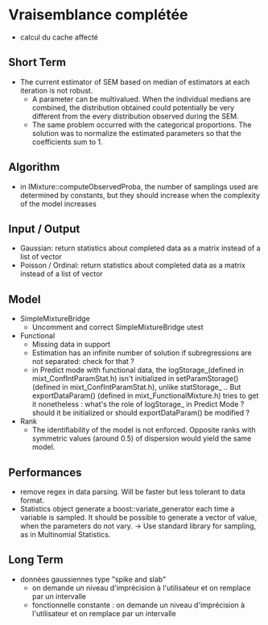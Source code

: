 # Vraisemblance complétée

- calcul du cache affecté

## Short Term

- The current estimator of SEM based on median of estimators at each iteration is not robust.
  - A parameter can be multivalued. When the individual medians are combined, the distribution obtained could potentially be very different from the every distribution observed during the SEM.
  - The same problem occurred with the categorical proportions. The solution was to normalize the estimated parameters so that the coefficients sum to 1.

## Algorithm

- in IMixture::computeObservedProba, the number of samplings used are determined by constants, but they should increase when the complexity of the model increases

## Input / Output

- Gaussian: return statistics about completed data as a matrix instead of a list of vector
- Poisson / Ordinal: return statistics about completed data as a matrix instead of a list of vector

## Model

- SimpleMixtureBridge
  - Uncomment and correct SimpleMixtureBridge utest
- Functional
  - Missing data in support
  - Estimation has an infinite number of solution if subregressions are not separated: check for that ?
  - in Predict mode with functional data, the logStorage_(defined in mixt_ConfIntParamStat.h) isn't initialized in setParamStorage() (defined in mixt_ConfIntParamStat.h), unlike statStorage_ .. But exportDataParam() (defined in mixt_FunctionalMixture.h) tries to get it nonetheless : what's the role of logStorage_ in Predict Mode ? should it be initialized or should exportDataParam() be modified ?
- Rank
  - The identifiability of the model is not enforced. Opposite ranks with symmetric values (around 0.5) of dispersion would yield the same model.

## Performances

- remove regex in data parsing. Will be faster but less tolerant to data format.
- Statistics object generate a boost::variate_generator each time a variable is sampled. It should be possible to generate a vector of value, when the parameters do not vary. -> Use standard library for sampling, as in Multinomial Statistics.

## Long Term

- données gaussiennes type "spike and slab"
  - on demande un niveau d'imprécision à l'utilisateur et on remplace par un intervalle
  - fonctionnelle constante : on demande un niveau d'imprécision à l'utilisateur et on remplace par un intervalle
